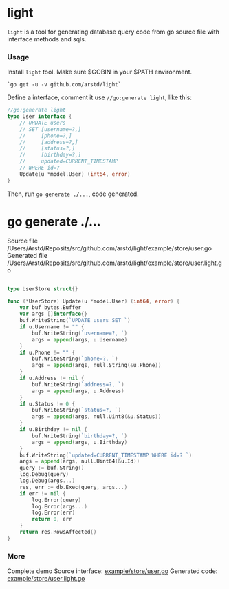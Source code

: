 light
=====

`light` is a tool for generating database query code from go source file with
interface methods and sqls.

### Usage

Install `light` tool. Make sure $GOBIN in your $PATH environment.

    `go get -u -v github.com/arstd/light`

Define a interface, comment it use `//go:generate light`, like this:

```go
//go:generate light
type User interface {
    // UPDATE users
    // SET [username=?,]
    //     [phone=?,]
    //     [address=?,]
    //     [status=?,]
    //     [birthday=?,]
    //     updated=CURRENT_TIMESTAMP
    // WHERE id=?
    Update(u *model.User) (int64, error)
}
```

Then, run `go generate ./...`, code generated.
# go generate ./...
Source file    /Users/Arstd/Reposits/src/github.com/arstd/light/example/store/user.go
Generated file /Users/Arstd/Reposits/src/github.com/arstd/light/example/store/user.light.go

```go

type UserStore struct{}

func (*UserStore) Update(u *model.User) (int64, error) {
	var buf bytes.Buffer
	var args []interface{}
	buf.WriteString(`UPDATE users SET `)
	if u.Username != "" {
		buf.WriteString(`username=?, `)
		args = append(args, u.Username)
	}
	if u.Phone != "" {
		buf.WriteString(`phone=?, `)
		args = append(args, null.String(&u.Phone))
	}
	if u.Address != nil {
		buf.WriteString(`address=?, `)
		args = append(args, u.Address)
	}
	if u.Status != 0 {
		buf.WriteString(`status=?, `)
		args = append(args, null.Uint8(&u.Status))
	}
	if u.Birthday != nil {
		buf.WriteString(`birthday=?, `)
		args = append(args, u.Birthday)
	}
	buf.WriteString(`updated=CURRENT_TIMESTAMP WHERE id=? `)
	args = append(args, null.Uint64(&u.Id))
	query := buf.String()
	log.Debug(query)
	log.Debug(args...)
	res, err := db.Exec(query, args...)
	if err != nil {
		log.Error(query)
		log.Error(args...)
		log.Error(err)
		return 0, err
	}
	return res.RowsAffected()
}
```

### More

Complete demo
Source interface: [example/store/user.go](example/store/user.go)
Generated code: [example/store/user.light.go](example/store/user.light.go)
